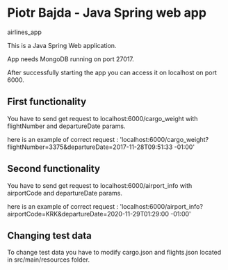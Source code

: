 # Piotr Bajda - Java Spring web app
airlines_app

This is a Java Spring Web application. 

App needs MongoDB running on port 27017.

After successfully starting the app you can access it on localhost on port 6000.

## First functionality
You have to send get request to localhost:6000/cargo_weight with flightNumber and departureDate params.

here is an example of correct request : 'localhost:6000/cargo_weight?flightNumber=3375&departureDate=2017-11-28T09:51:33 -01:00'



## Second functionality
You have to send get request to localhost:6000/airport_info with airportCode and departureDate params.

here is an example of correct request : 'localhost:6000/airport_info?airportCode=KRK&departureDate=2020-11-29T01:29:00 -01:00'


## Changing test data
To change test data you have to modify cargo.json and flights.json located in src/main/resources folder.

